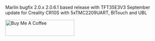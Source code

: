 Marlin bugfix 2.0.x 2.0.6.1 based release with TFT35E3V3 September update for Creality CR10S with 5xTMC2209UART, BlTouch and UBL

<a href="https://www.paypal.me/BsCmOD" target="_blank"><img src="https://cdn.buymeacoffee.com/buttons/default-orange.png" alt="Buy Me A Coffee" style="height: 51px !important;width: 217px !important;" ></a>
